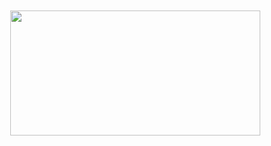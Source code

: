 <html>
<head>
    <meta charset="UTF-8">
    <meta name="viewport" content="width=device-width, initial-scale=1.0">
    <style>
        body {
            font-family: Arial, sans-serif;
            margin: 20px;
        }
        .counter {
            font-size: 24px;
            font-weight: bold;
            color: #333;
            background-color: #f0f0f0;
            padding: 10px;
            border-radius: 5px;
            display: inline-block;
        }
        .counter span {
            font-size: 32px;
            color: #0077cc;
        }
    </style>
</head>

<body>
<p align=center>
<img src="https://i.pinimg.com/736x/88/f2/a9/88f2a92b9f420de2e2ce9ac8738b7feb.jpg" height=200px width=400px;>
</p>
</body>


</html>
